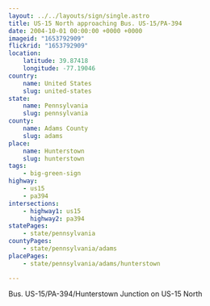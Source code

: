```yaml
---
layout: ../../layouts/sign/single.astro
title: US-15 North approaching Bus. US-15/PA-394
date: 2004-10-01 00:00:00 +0000 +0000
imageid: "1653792909"
flickrid: "1653792909"
location:
    latitude: 39.87418
    longitude: -77.19046
country:
    name: United States
    slug: united-states
state:
    name: Pennsylvania
    slug: pennsylvania
county:
    name: Adams County
    slug: adams
place:
    name: Hunterstown
    slug: hunterstown
tags:
    - big-green-sign
highway:
    - us15
    - pa394
intersections:
    - highway1: us15
      highway2: pa394
statePages:
    - state/pennsylvania
countyPages:
    - state/pennsylvania/adams
placePages:
    - state/pennsylvania/adams/hunterstown

---
```

Bus. US-15/PA-394/Hunterstown Junction on US-15 North